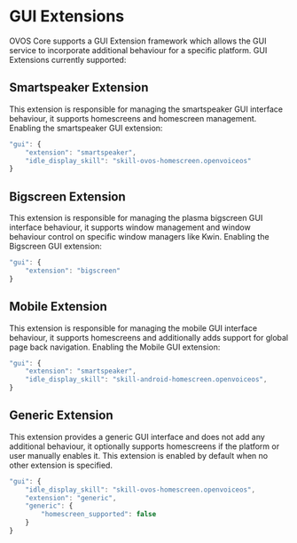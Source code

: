 # GUI Extensions

OVOS Core supports a GUI Extension framework which allows the GUI service to incorporate additional behaviour for a
specific platform. GUI Extensions currently supported:

## Smartspeaker Extension

This extension is responsible for managing the smartspeaker GUI interface behaviour, it supports homescreens and
homescreen management. Enabling the smartspeaker GUI extension:

```javascript
"gui": {
    "extension": "smartspeaker",
    "idle_display_skill": "skill-ovos-homescreen.openvoiceos"
}
```

## Bigscreen Extension

This extension is responsible for managing the plasma bigscreen GUI interface behaviour, it supports window management
and window behaviour control on specific window managers like Kwin. Enabling the Bigscreen GUI extension:

```javascript
"gui": {
    "extension": "bigscreen"
}
```

## Mobile Extension

This extension is responsible for managing the mobile GUI interface behaviour, it supports homescreens and additionally
adds support for global page back navigation. Enabling the Mobile GUI extension:

```javascript
"gui": {
    "extension": "smartspeaker",
    "idle_display_skill": "skill-android-homescreen.openvoiceos",
}
```

## Generic Extension

This extension provides a generic GUI interface and does not add any additional behaviour,
it optionally supports homescreens if the platform or user manually enables it.
This extension is enabled by default when no other extension is specified.

```javascript
"gui": {
    "idle_display_skill": "skill-ovos-homescreen.openvoiceos",
    "extension": "generic",
    "generic": {
        "homescreen_supported": false
    }
}
```
